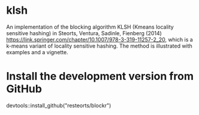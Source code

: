 # klsh

An implementation of the blocking algorithm KLSH (Kmeans locality sensitive hashing) in Steorts, Ventura, Sadinle, Fienberg (2014) <https://link.springer.com/chapter/10.1007/978-3-319-11257-2_20>, which is a k-means variant of locality sensitive hashing. The method is illustrated with examples and a vignette. 


# Install the development version from GitHub
devtools::install_github("resteorts/blockr")